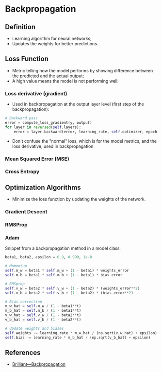 # Backpropagation

## Definition

- Learning algorithm for neural networks;
- Updates the weights for better predictions.

## Loss Function

- Metric telling how the model performs by showing difference between the
  predicted and the actual output;
- A high value means the model is not performing well.

### Loss derivative (gradient)

- Used in backpropagation at the output layer level (first step of the
  backpropagation):

```python
# Backward pass
error = compute_loss_gradient(y, output)
for layer in reversed(self.layers):
    error = layer.backward(error, learning_rate, self.optimizer, epoch + 1)
```

- Don't confuse the "normal" loss, which is for the model metrics, and the loss
  derivative, used in backpropagation.

### Mean Squared Error (MSE)

### Cross Entropy

## Optimization Algorithms

- Minimize the loss function by updating the weights of the network.

### Gradient Descent

### RMSProp

### Adam

Snippet from a backpropagation method in a model class:

```python
beta1, beta2, epsilon = 0.9, 0.999, 1e-8

# Momentum
self.m_w = beta1 * self.m_w + (1 - beta1) * weights_error
self.m_b = beta1 * self.m_b + (1 - beta1) * bias_error

# RMSprop
self.v_w = beta2 * self.v_w + (1 - beta2) * (weights_error**2)
self.v_b = beta2 * self.v_b + (1 - beta2) * (bias_error**2)

# Bias correction
m_w_hat = self.m_w / (1 - beta1**t)
m_b_hat = self.m_b / (1 - beta1**t)
v_w_hat = self.v_w / (1 - beta2**t)
v_b_hat = self.v_b / (1 - beta2**t)

# Update weights and biases
self.weights -= learning_rate * m_w_hat / (np.sqrt(v_w_hat) + epsilon)
self.bias -= learning_rate * m_b_hat / (np.sqrt(v_b_hat) + epsilon)
```

## References

- [Brilliant—Backpropagation](https://brilliant.org/wiki/backpropagation/)

```

```
